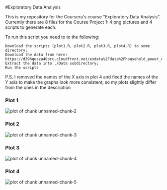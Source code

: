 #Exploratory Data Analysis

This is my repository for the Coursera's course "Exploratory Data Analysis". Currently there are 8 files for the Course Project 1: 4 png pictures and 4 scripts to generate each.

To run this script you need to to the following:

    Download the scripts (plot1.R, plot2.R, plot3.R, plot4.R) to some directory;
    Download the data from here: https://d396qusza40orc.cloudfront.net/exdata%2Fdata%2Fhousehold_power_consumption.zip;
    Extract the data into ./Data subdirectory;
    Run the scripts

P.S. I removed the names of the X axis in plot 4 and fixed the names of the Y axis to make the graphs look more consistent, so my plots slightly differ from the ones in the description


### Plot 1


![plot of chunk unnamed-chunk-2](figure/unnamed-chunk-2.png) 


### Plot 2

![plot of chunk unnamed-chunk-3](figure/unnamed-chunk-3.png) 


### Plot 3

![plot of chunk unnamed-chunk-4](figure/unnamed-chunk-4.png) 


### Plot 4

![plot of chunk unnamed-chunk-5](figure/unnamed-chunk-5.png) 

